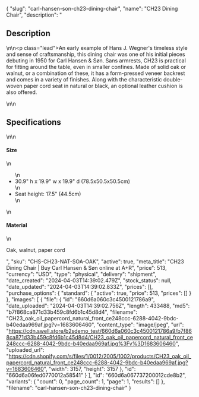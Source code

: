 {
  "slug": "carl-hansen-son-ch23-dining-chair",
  "name": "CH23 Dining Chair",
  "description": "<h2>Description</h2>\n<!-- split -->\n<p class=\"lead\">An early example of Hans J. Wegner's timeless style and sense of craftsmanship, this dining chair was one of his initial pieces debuting in 1950 for Carl Hansen &amp; Søn. Sans armrests, CH23 is practical for fitting around the table, even in smaller confines. Made of solid oak or walnut, or a combination of these, it has a form-pressed veneer backrest and comes in a variety of finishes. Along with the characteristic double-woven paper cord seat in natural or black, an optional leather cushion is also offered.</p>\n<!-- split -->\n<h2>Specifications</h2>\n<!-- split -->\n<h4>Size</h4>\n<ul>\n<li>30.9\" h x 19.9\" w x 19.9\" d (78.5x50.5x50.5cm)</li>\n<li>Seat height: 17.5\" (44.5cm)</li>\n</ul>\n<h4>Material</h4>\n<p>Oak, walnut, paper cord</p>",
  "sku": "CHS-CH23-NAT-SOA-OAK",
  "active": true,
  "meta_title": "CH23 Dining Chair | Buy Carl Hansen & Søn online at A+R",
  "price": 513,
  "currency": "USD",
  "type": "physical",
  "delivery": "shipment",
  "date_created": "2024-04-03T14:39:02.479Z",
  "stock_status": null,
  "date_updated": "2024-04-03T14:39:02.833Z",
  "prices": [],
  "purchase_options": {
    "standard": {
      "active": true,
      "price": 513,
      "prices": []
    }
  },
  "images": [
    {
      "file": {
        "id": "660d6a060c3c4500121786a9",
        "date_uploaded": "2024-04-03T14:39:02.756Z",
        "length": 433488,
        "md5": "b7f868ca871d33b459c8fd6b1c45d8d4",
        "filename": "CH23_oak_oil_papercord_natural_front_ce248ccc-6288-4042-9bdc-b40edaa969af.jpg?v=1683606460",
        "content_type": "image/jpeg",
        "url": "https://cdn.swell.store/b2sdemo_test/660d6a060c3c4500121786a9/b7f868ca871d33b459c8fd6b1c45d8d4/CH23_oak_oil_papercord_natural_front_ce248ccc-6288-4042-9bdc-b40edaa969af.jpg%3Fv%3D1683606460",
        "uploaded_url": "https://cdn.shopify.com/s/files/1/0012/2005/1002/products/CH23_oak_oil_papercord_natural_front_ce248ccc-6288-4042-9bdc-b40edaa969af.jpg?v=1683606460",
        "width": 3157,
        "height": 3157
      },
      "id": "660d6a06fed0770012a58541"
    }
  ],
  "id": "660d6a067737200012cde8b2",
  "variants": {
    "count": 0,
    "page_count": 1,
    "page": 1,
    "results": []
  },
  "filename": "carl-hansen-son-ch23-dining-chair"
}